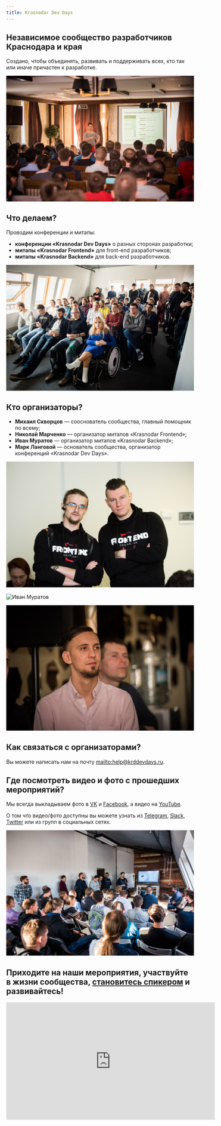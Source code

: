 ```yaml
---
title: Krasnodar Dev Days
---
```

## Независимое сообщество разработчиков Краснодара и края

Создано, чтобы объединять, развивать и поддерживать всех, кто так или иначе причастен к разработке.

![Krasnodar Backend: Meetup #2](/media/tkzirh3hxpw.jpg)

## Что делаем?

Проводим конференции и митапы:

* **конференции «Krasnodar Dev Days»** о разных сторонах разработки;
* **митапы «Krasnodar Frontend»** для front-end разработчиков;
* **митапы «Krasnodar Backend»** для back-end разработчиков.

![Krasnodar Frontend: Meetup #1](/media/m_lphckx-to.jpg)

## Кто организаторы?

* **Михаил Скворцов** — сооснователь сообщества, главный помощник по всему;
* **Николай Марченко** — организатор митапов «Krasnodar Frontend»;
* **Иван Муратов** — организатор митапов «Krasnodar Backend»;
* **Марк Ланговой** — основатель сообщества, организатор конференций «Krasnodar Dev Days».

![Михаил Скворцов и Николай Марченко](/media/5dpbw-pytaa.jpg)

![Иван Муратов](/media/6hIGmvLDVnI.jpg)

![Марк Ланговой](/media/tktnd6t106c.jpg)

## Как связаться с организаторами?

Вы можете написать нам на почту <mailto:help@krddevdays.ru>.

## Где посмотреть видео и фото с прошедших мероприятий?

Мы всегда выкладываем фото в [VK](https://vk.com/krddevdays) и [Facebook](https://www.facebook.com/krddevdays), а видео на [YouTube](https://www.youtube.com/c/krddevdays).

О том что видео/фото доступны вы можете узнать из [Telegram](https://t.me/krddevdays), [Slack](http://slack.krddevdays.ru), [Twitter](https://twitter.com/krddevdays) или из групп в социальных сетях.

![Krasnodar Backend: Meetup #1](/media/javcfeqjcdk.jpg)

## Приходите на наши мероприятия, участвуйте в жизни сообщества, [становитесь спикером](https://connect.yandex.ru/forms/5adc61cf6162d77e2714831c/) и развивайтесь!

<iframe width="560" height="315" src="https://www.youtube.com/embed/_YUUlmSZYuc" frameborder="0" allow="autoplay; encrypted-media" allowfullscreen></iframe>
